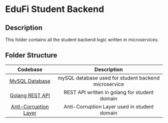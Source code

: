 # EduFi Student Backend

## Description

This folder contains all the student backend logic written in microservices.

## Folder Structure

|           Codebase           |                     Description                      |
| :--------------------------: | :--------------------------------------------------: |
|  [MySQL Database](database)  | mySQL database used for student backend microservice |
|  [Golang REST API](server)   |    REST API written in golang for student domain     |
| [Anti-Corruption Layer](acl) |     Anti-Corruption Layer used in student domain     |
